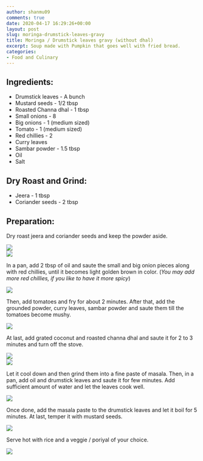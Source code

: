 ```yaml
---
author: shanmu09
comments: true
date: 2020-04-17 16:29:26+00:00
layout: post
slug: moringa-drumstick-leaves-gravy
title: Moringa / Drumstick leaves gravy (without dhal)
excerpt: Soup made with Pumpkin that goes well with fried bread.
categories:
- Food and Culinary
---
```

















## Ingredients:







  * Drumstick leaves - A bunch
  * Mustard seeds - 1/2 tbsp
  * Roasted Channa dhal - 1 tbsp
  * Small onions - 8
  * Big onions - 1 (medium sized)
  * Tomato - 1 (medium sized)
  * Red chillies - 2 
  * Curry leaves
  * Sambar powder - 1.5 tbsp
  * Oil
  * Salt






## Dry Roast and Grind:







  * Jeera - 1 tbsp
  * Coriander seeds - 2 tbsp






## Preparation:







Dry roast jeera and coriander seeds and keep the powder aside.




<div class="img-row">
     <div class="img-column">
	<img src="https://github.com/bbalakriz/bbalakriz.github.io/raw/master/images/moringa-leaves-gravy/rsz_221.jpg"  class="img-rounded-corner-sbs" />
     </div>
     <div class="img-column">
	<img src="https://github.com/bbalakriz/bbalakriz.github.io/raw/master/images/moringa-leaves-gravy/rsz_211.jpg" class="img-rounded-corner-sbs" />
         </div>
</div>
<p/>



In a pan, add 2 tbsp of oil and saute the small and big onion pieces along with red chillies, until it becomes light golden brown in color. (_You may add more red chillies, if you like to have it more spicy_)



<div>
	<img src="https://github.com/bbalakriz/bbalakriz.github.io/raw/master/images/moringa-leaves-gravy/3.jpg"  class="img-rounded-corner-body"/>
</div>
<p/>




Then, add tomatoes and fry for about 2 minutes. After that, add the grounded powder, curry leaves, sambar powder and saute them till the tomatoes become mushy.




<div>
	<img src="https://github.com/bbalakriz/bbalakriz.github.io/raw/master/images/moringa-leaves-gravy/4.jpg"  class="img-rounded-corner-body"/>
</div>
<p/>




At last, add grated coconut and roasted channa dhal and saute it for 2 to 3 minutes and turn off the stove.




<div class="img-row">
     <div class="img-column">
	<img src="https://github.com/bbalakriz/bbalakriz.github.io/raw/master/images/moringa-leaves-gravy/rsz_5.jpg"  class="img-rounded-corner-sbs" />
     </div>
     <div class="img-column">
	<img src="https://github.com/bbalakriz/bbalakriz.github.io/raw/master/images/moringa-leaves-gravy/rsz_6.jpg" class="img-rounded-corner-sbs" />
         </div>
</div>
<p/>






Let it cool down and then grind them into a fine paste of masala. Then, in  a pan, add oil and drumstick leaves and saute it for few minutes. Add sufficient amount of water and let the leaves cook well.




<div>
	<img src="https://github.com/bbalakriz/bbalakriz.github.io/raw/master/images/moringa-leaves-gravy/7.jpg"  class="img-rounded-corner-body"/>
</div>
<p/>





Once done, add the masala paste to the drumstick leaves and let it boil for 5 minutes. At last, temper it with mustard seeds. 


<div>
	<img src="https://github.com/bbalakriz/bbalakriz.github.io/raw/master/images/moringa-leaves-gravy/8.png"  class="img-rounded-corner-body"/>
</div>
<p/>





Serve hot with rice and a veggie / poriyal of your choice.



<div>
	<img src="https://github.com/bbalakriz/bbalakriz.github.io/raw/master/images/moringa-leaves-gravy/9.png"  class="img-rounded-corner-body"/>
</div>
<p/>







